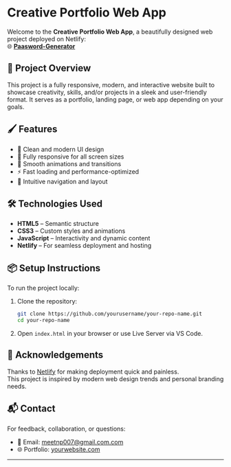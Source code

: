 # Creative Portfolio Web App

Welcome to the **Creative Portfolio Web App**, a beautifully designed web project deployed on Netlify:  
🌐 **[Paasword-Generator](https://aesthetic-llama-420535.netlify.app/)**

## 🚀 Project Overview

This project is a fully responsive, modern, and interactive website built to showcase creativity, skills, and/or projects in a sleek and user-friendly format. It serves as a portfolio, landing page, or web app depending on your goals.

## 🖌️ Features

- 🌟 Clean and modern UI design
- 📱 Fully responsive for all screen sizes
- 🎨 Smooth animations and transitions
- ⚡ Fast loading and performance-optimized
- 🧭 Intuitive navigation and layout

## 🛠️ Technologies Used

- **HTML5** – Semantic structure
- **CSS3** – Custom styles and animations
- **JavaScript** – Interactivity and dynamic content
- **Netlify** – For seamless deployment and hosting

## 📦 Setup Instructions

To run the project locally:

1. Clone the repository:
   ```bash
   git clone https://github.com/yourusername/your-repo-name.git
   cd your-repo-name
   ```

2. Open `index.html` in your browser or use Live Server via VS Code.

## 🙌 Acknowledgements

Thanks to [Netlify](https://www.netlify.com/) for making deployment quick and painless.  
This project is inspired by modern web design trends and personal branding needs.

## 📬 Contact

For feedback, collaboration, or questions:

- 📧 Email: meetnp007@gmail.com.com
- 🌐 Portfolio: [yourwebsite.com](https://yourwebsite.com)

---

